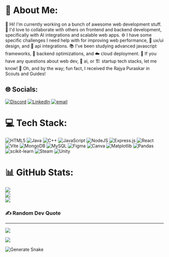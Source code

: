 # 💫 About Me:
🚀 Hi! I'm currently working on a bunch of awesome web development stuff.
🤝 I'd love to collaborate with others on frontend and backend development, specifically with AI integrations and scalable web apps.
⚙️ I have some specific challenges I need help with for improving web performance, 🎨 ux/ui design, and 🔌 api integrations.
📚 I've been studying advanced javascript frameworks, 🔧 backend optimizations, and ☁️ cloud deployment.
💬 If you have any questions about web dev, 🤖 ai, or 🏗️ startup tech stacks, let me know!
🏅 Oh, and by the way; fun fact, I received the Rajya Puraskar in Scouts and Guides!


## 🌐 Socials:
[![Discord](https://img.shields.io/badge/Discord-%237289DA.svg?logo=discord&logoColor=white)](https://discord.gg/https://discord.com/users/1264495279009435700) [![LinkedIn](https://img.shields.io/badge/LinkedIn-%230077B5.svg?logo=linkedin&logoColor=white)](https://linkedin.com/in/https://www.linkedin.com/in/shrinivas-mudabe/) [![email](https://img.shields.io/badge/Email-D14836?logo=gmail&logoColor=white)](mailto:mudabeshrinivas@gmail.com) 

# 💻 Tech Stack:
![HTML5](https://img.shields.io/badge/html5-%23E34F26.svg?style=for-the-badge&logo=html5&logoColor=white) ![Java](https://img.shields.io/badge/java-%23ED8B00.svg?style=for-the-badge&logo=openjdk&logoColor=white) ![C++](https://img.shields.io/badge/c++-%2300599C.svg?style=for-the-badge&logo=c%2B%2B&logoColor=white) ![JavaScript](https://img.shields.io/badge/javascript-%23323330.svg?style=for-the-badge&logo=javascript&logoColor=%23F7DF1E) ![NodeJS](https://img.shields.io/badge/node.js-6DA55F?style=for-the-badge&logo=node.js&logoColor=white) ![Express.js](https://img.shields.io/badge/express.js-%23404d59.svg?style=for-the-badge&logo=express&logoColor=%2361DAFB) ![React](https://img.shields.io/badge/react-%2320232a.svg?style=for-the-badge&logo=react&logoColor=%2361DAFB) ![Vite](https://img.shields.io/badge/vite-%23646CFF.svg?style=for-the-badge&logo=vite&logoColor=white) ![MongoDB](https://img.shields.io/badge/MongoDB-%234ea94b.svg?style=for-the-badge&logo=mongodb&logoColor=white) ![MySQL](https://img.shields.io/badge/mysql-4479A1.svg?style=for-the-badge&logo=mysql&logoColor=white) ![Figma](https://img.shields.io/badge/figma-%23F24E1E.svg?style=for-the-badge&logo=figma&logoColor=white) ![Canva](https://img.shields.io/badge/Canva-%2300C4CC.svg?style=for-the-badge&logo=Canva&logoColor=white) ![Matplotlib](https://img.shields.io/badge/Matplotlib-%23ffffff.svg?style=for-the-badge&logo=Matplotlib&logoColor=black) ![Pandas](https://img.shields.io/badge/pandas-%23150458.svg?style=for-the-badge&logo=pandas&logoColor=white) ![scikit-learn](https://img.shields.io/badge/scikit--learn-%23F7931E.svg?style=for-the-badge&logo=scikit-learn&logoColor=white) ![Steam](https://img.shields.io/badge/steam-%23000000.svg?style=for-the-badge&logo=steam&logoColor=white) ![Unity](https://img.shields.io/badge/unity-%23000000.svg?style=for-the-badge&logo=unity&logoColor=white)
# 📊 GitHub Stats:
![](https://github-readme-stats.vercel.app/api?username=Shriii19&theme=dark&hide_border=false&include_all_commits=false&count_private=false)<br/>
![](https://nirzak-streak-stats.vercel.app/?user=Shriii19&theme=dark&hide_border=false)<br/>
![](https://github-readme-stats.vercel.app/api/top-langs/?username=Shriii19&theme=dark&hide_border=false&include_all_commits=false&count_private=false&layout=compact)

### ✍️ Random Dev Quote

---
[![](https://visitcount.itsvg.in/api?id=Shriii19&icon=0&color=0)](https://visitcount.itsvg.in)

<!-- Proudly created with GPRM ( https://gprm.itsvg.in ) -->

![](https://quotes-github-readme.vercel.app/api?type=horizontal&theme=radical)


![Generate Snake](https://github.com/Shriii19/Shriii19/actions/workflows/MAIN.yml/badge.svg)
